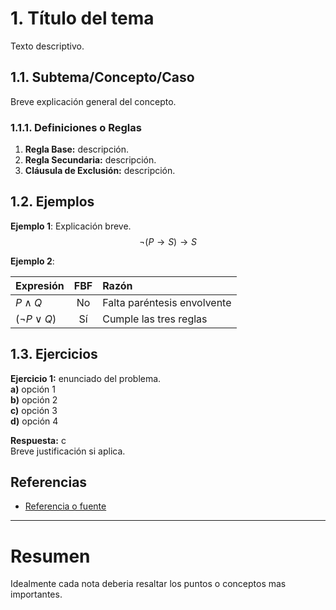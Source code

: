 # 1. Título del tema
Texto descriptivo.
## 1.1. Subtema/Concepto/Caso
Breve explicación general del concepto.

### 1.1.1. Definiciones o Reglas
1. **Regla Base:** descripción.
2. **Regla Secundaria:** descripción.
3. **Cláusula de Exclusión:** descripción.

## 1.2. Ejemplos
**Ejemplo 1**:
Explicación breve.  
$$ \neg(P \rightarrow S) \rightarrow S $$

**Ejemplo 2**:

| Expresión         | FBF | Razón                       |
| :---------------- | :-: | :-------------------------- |
| $P \land Q$       | No  | Falta paréntesis envolvente |
| $(\neg P \lor Q)$ | Sí  | Cumple las tres reglas      |

## 1.3. Ejercicios
**Ejercicio 1:** enunciado del problema.  
**a)** opción 1  
**b)** opción 2  
**c)** opción 3  
**d)** opción 4  

**Respuesta:** c  
Breve justificación si aplica.

## Referencias
- [Referencia o fuente](https://...)

---
# Resumen
Idealmente cada nota deberia resaltar los puntos o conceptos mas importantes.
